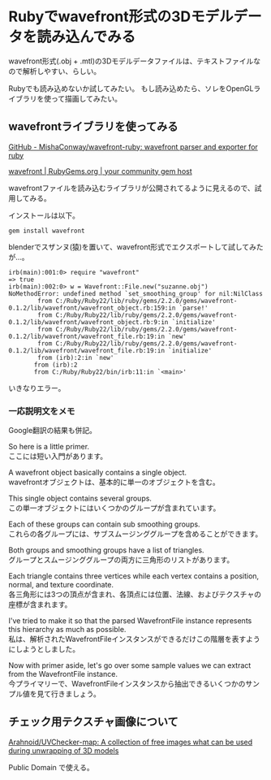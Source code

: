 <!-- -*- encoding: utf-8 -*- -->

Rubyでwavefront形式の3Dモデルデータを読み込んでみる
===================================================

wavefront形式(.obj + .mtl)の3Dモデルデータファイルは、テキストファイルなので解析しやすい、らしい。

Rubyでも読み込めないか試してみたい。
もし読み込めたら、ソレをOpenGLライブラリを使って描画してみたい。


wavefrontライブラリを使ってみる
-------------------------------

[GitHub - MishaConway/wavefront-ruby: wavefront parser and exporter for ruby](https://github.com/MishaConway/wavefront-ruby )

[wavefront | RubyGems.org | your community gem host](https://rubygems.org/gems/wavefront/versions/0.1.2 )

wavefrontファイルを読み込むライブラリが公開されてるように見えるので、試用してみる。

インストールは以下。

    gem install wavefront

blenderでスザンヌ(猿)を置いて、wavefront形式でエクスポートして試してみたが…。

    irb(main):001:0> require "wavefront"
    => true
    irb(main):002:0> w = Wavefront::File.new("suzanne.obj")
    NoMethodError: undefined method `set_smoothing_group' for nil:NilClass
            from C:/Ruby/Ruby22/lib/ruby/gems/2.2.0/gems/wavefront-0.1.2/lib/wavefront/wavefront_object.rb:159:in `parse!'
            from C:/Ruby/Ruby22/lib/ruby/gems/2.2.0/gems/wavefront-0.1.2/lib/wavefront/wavefront_object.rb:9:in `initialize'
            from C:/Ruby/Ruby22/lib/ruby/gems/2.2.0/gems/wavefront-0.1.2/lib/wavefront/wavefront_file.rb:19:in `new'
            from C:/Ruby/Ruby22/lib/ruby/gems/2.2.0/gems/wavefront-0.1.2/lib/wavefront/wavefront_file.rb:19:in `initialize'
            from (irb):2:in `new'
           from (irb):2
           from C:/Ruby/Ruby22/bin/irb:11:in `<main>'

いきなりエラー。

### 一応説明文をメモ

Google翻訳の結果も併記。

So here is a little primer.  
ここには短い入門があります。

A wavefront object basically contains a single object.  
wavefrontオブジェクトは、基本的に単一のオブジェクトを含む。

This single object contains several groups.  
この単一オブジェクトにはいくつかのグループが含まれています。

Each of these groups can contain sub smoothing groups.  
これらの各グループには、サブスムージンググループを含めることができます。

Both groups and smoothing groups have a list of triangles.  
グループとスムージンググループの両方に三角形のリストがあります。

Each triangle contains three vertices while each vertex contains a position, normal, and texture coordinate.  
各三角形には3つの頂点が含まれ、各頂点には位置、法線、およびテクスチャの座標が含まれます。

I've tried to make it so that the parsed WavefrontFile instance represents this hierarchy as much as possible.  
私は、解析されたWavefrontFileインスタンスができるだけこの階層を表すようにしようとしました。

Now with primer aside, let's go over some sample values we can extract from the WavefrontFile instance.  
今プライマリーで、WavefrontFileインスタンスから抽出できるいくつかのサンプル値を見て行きましょう。


チェック用テクスチャ画像について
--------------------------------

[Arahnoid/UVChecker-map: A collection of free images what can be used during unwrapping of 3D models](https://github.com/Arahnoid/UVChecker-map )

Public Domain で使える。


